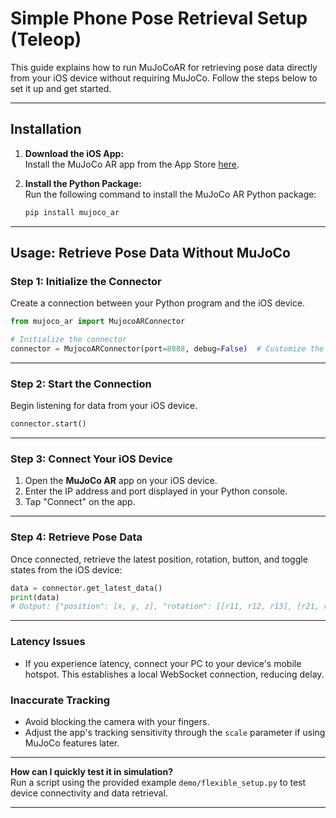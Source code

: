 # Simple Phone Pose Retrieval Setup (Teleop)

This guide explains how to run MuJoCoAR for retrieving pose data directly from your iOS device without requiring MuJoCo. Follow the steps below to set it up and get started.

---

## Installation

1. **Download the iOS App:**  
   Install the MuJoCo AR app from the App Store [here](https://apps.apple.com/ae/app/mujoco-ar/id6612039501).

2. **Install the Python Package:**  
   Run the following command to install the MuJoCo AR Python package:

   ```bash
   pip install mujoco_ar
   ```

---

## Usage: Retrieve Pose Data Without MuJoCo

### Step 1: Initialize the Connector

Create a connection between your Python program and the iOS device.

```python
from mujoco_ar import MujocoARConnector

# Initialize the connector
connector = MujocoARConnector(port=8888, debug=False)  # Customize the port if necessary
```

---

### Step 2: Start the Connection

Begin listening for data from your iOS device.

```python
connector.start()
```

---

### Step 3: Connect Your iOS Device

1. Open the **MuJoCo AR** app on your iOS device.
2. Enter the IP address and port displayed in your Python console.
3. Tap "Connect" on the app.

---

### Step 4: Retrieve Pose Data

Once connected, retrieve the latest position, rotation, button, and toggle states from the iOS device:

```python
data = connector.get_latest_data()
print(data)
# Output: {"position": [x, y, z], "rotation": [[r11, r12, r13], [r21, r22, r23], [r31, r32, r33]], "button": True/False, "toggle": True/False}
```

---


### Latency Issues
- If you experience latency, connect your PC to your device's mobile hotspot. This establishes a local WebSocket connection, reducing delay.

### Inaccurate Tracking
- Avoid blocking the camera with your fingers.
- Adjust the app's tracking sensitivity through the `scale` parameter if using MuJoCo features later.

---

 **How can I quickly test it in simulation?**  
   Run a script using the provided example `demo/flexible_setup.py` to test device connectivity and data retrieval.

---
